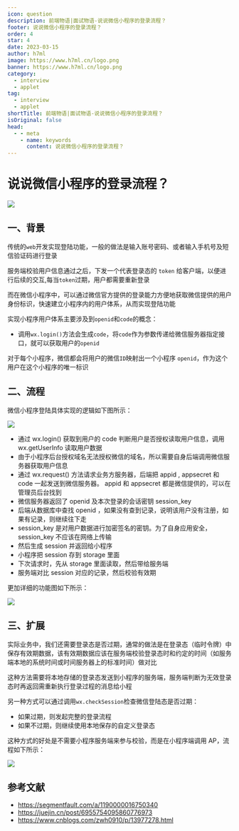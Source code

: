 ```yaml
---
icon: question
description: 前端物语|面试物语-说说微信小程序的登录流程？
footer: 说说微信小程序的登录流程？
order: 4
star: 4
date: 2023-03-15
author: h7ml
image: https://www.h7ml.cn/logo.png
banner: https://www.h7ml.cn/logo.png
category:
  - interview
  - applet
tag:
  - interview
  - applet
shortTitle: 前端物语|面试物语-说说微信小程序的登录流程？
isOriginal: false
head:
  - - meta
    - name: keywords
      content: 说说微信小程序的登录流程？
---
```


# 说说微信小程序的登录流程？

![](https://static.h7ml.cn/vitepress/assets/images/interview/aa3ccbd0-3428-11ec-8e64-91fdec0f05a1.png)

## 一、背景

传统的`web`开发实现登陆功能，一般的做法是输入账号密码、或者输入手机号及短信验证码进行登录

服务端校验用户信息通过之后，下发一个代表登录态的 `token` 给客户端，以便进行后续的交互,每当`token`过期，用户都需要重新登录

而在微信小程序中，可以通过微信官方提供的登录能力方便地获取微信提供的用户身份标识，快速建立小程序内的用户体系，从而实现登陆功能

实现小程序用户体系主要涉及到`openid`和`code`的概念：

- 调用`wx.login()`方法会生成`code`，将`code`作为参数传递给微信服务器指定接口，就可以获取用户的`openid`

对于每个小程序，微信都会将用户的微信`ID`映射出一个小程序 `openid`，作为这个用户在这个小程序的唯一标识

## 二、流程

微信小程序登陆具体实现的逻辑如下图所示：

![](https://static.h7ml.cn/vitepress/assets/images/interview/b60638c0-3428-11ec-a752-75723a64e8f5.png)

- 通过 wx.login() 获取到用户的 code 判断用户是否授权读取用户信息，调用 wx.getUserInfo 读取用户数据
- 由于小程序后台授权域名无法授权微信的域名，所以需要自身后端调用微信服务器获取用户信息
- 通过 wx.request() 方法请求业务方服务器，后端把 appid , appsecret 和 code 一起发送到微信服务器。 appid 和 appsecret 都是微信提供的，可以在管理员后台找到
- 微信服务器返回了 openid 及本次登录的会话密钥 session_key
- 后端从数据库中查找 openid ，如果没有查到记录，说明该用户没有注册，如果有记录，则继续往下走
- session_key 是对用户数据进行加密签名的密钥。为了自身应用安全，session_key 不应该在网络上传输
- 然后生成 session 并返回给小程序
- 小程序把 session 存到 storage 里面
- 下次请求时，先从 storage 里面读取，然后带给服务端
- 服务端对比 session 对应的记录，然后校验有效期

更加详细的功能图如下所示：

![](https://static.h7ml.cn/vitepress/assets/images/interview/c3cfbb70-3428-11ec-8e64-91fdec0f05a1.png)

## 三、扩展

实际业务中，我们还需要登录态是否过期，通常的做法是在登录态（临时令牌）中保存有效期数据，该有效期数据应该在服务端校验登录态时和约定的时间（如服务端本地的系统时间或时间服务器上的标准时间）做对比

这种方法需要将本地存储的登录态发送到小程序的服务端，服务端判断为无效登录态时再返回需重新执行登录过程的消息给小程

另一种方式可以通过调用`wx.checkSession`检查微信登陆态是否过期：

- 如果过期，则发起完整的登录流程
- 如果不过期，则继续使用本地保存的自定义登录态

这种方式的好处是不需要小程序服务端来参与校验，而是在小程序端调用 AP，流程如下所示：

![](https://static.h7ml.cn/vitepress/assets/images/interview/8b446d30-349d-11ec-a752-75723a64e8f5.png)

## 参考文献

- <https://segmentfault.com/a/1190000016750340>
- <https://juejin.cn/post/6955754095860776973>
- <https://www.cnblogs.com/zwh0910/p/13977278.html>
